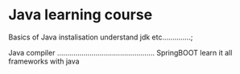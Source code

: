 # Java learning course 

Basics of Java 
instalisation 
understand jdk
etc..............;


Java compiler
................................................
SpringBOOT learn it
all frameworks with java
